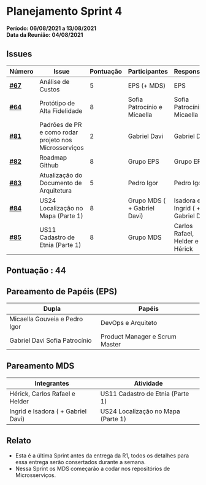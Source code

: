 # Planejamento Sprint 4

**Período: 06/08/2021 a 13/08/2021**<br>
**Data da Reunião: 04/08/2021**

## Issues

| Número | Issue | Pontuação | Participantes | Responsável |
|--------|-------|-----------|---------------|-------------|
| [**#67**](https://github.com/fga-eps-mds/2021.1-Indigenas-Docs/issues/67) | Análise de Custos | 5 | EPS (+ MDS) | EPS |
| [**#64**](https://github.com/fga-eps-mds/2021.1-Linguas-Indigenas-Docs/issues/64) | Protótipo de Alta Fidelidade | 8 | Sofia Patrocínio e Micaella | Sofia Patrocínio e Micaella |
| [**#81**](https://github.com/fga-eps-mds/2021.1-Linguas-Indigenas-Docs/issues/81) | Padrões de PR e como rodar projeto nos Microsserviços | 2 | Gabriel Davi | Gabriel Davi |
| [**#82**](https://github.com/fga-eps-mds/2021.1-Linguas-Indigenas-Docs/issues/82) | Roadmap Github | 8 | Grupo EPS | Grupo EPS |
| [**#83**](https://github.com/fga-eps-mds/2021.1-Linguas-Indigenas-Docs/issues/83) | Atualização do Documento de Arquitetura | 5 | Pedro Igor | Pedro Igor |
| [**#84**](https://github.com/fga-eps-mds/2021.1-Linguas-Indigenas-Docs/issues/84) | US24 Localização no Mapa (Parte 1) | 8 | Grupo MDS ( + Gabriel Davi) | Isadora e Ingrid ( + Gabriel Davi) |
| [**#85**](https://github.com/fga-eps-mds/2021.1-Linguas-Indigenas-Docs/issues/82) |US11 Cadastro de Etnia (Parte 1) | 8 | Grupo MDS | Carlos Rafael, Helder e Hérick |



## Pontuação : 44

## Pareamento de Papéis (EPS)
| Dupla | Papéis |
|-------|--------|
| Micaella Gouveia e Pedro Igor | DevOps e Arquiteto |
| Gabriel Davi Sofia Patrocínio | Product Manager e Scrum Master |

## Pareamento MDS
| Integrantes | Atividade |
|-------------|-----------|
| Hérick, Carlos Rafael e Helder |US11 Cadastro de Etnia (Parte 1) |
| Ingrid e Isadora ( +  Gabriel Davi) | US24 Localização no Mapa (Parte 1) |


## Relato
* Esta é a última Sprint antes da entrega da R1, todos os detalhes para essa entrega serão consertados durante a semana.
* Nessa Sprint os MDS começarão a codar nos repositórios de Microsserviços.